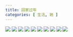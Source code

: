 ```yaml
---
title: 回家过年
categories: [ 生活, 她 ]
---
```


![](/assets/2024/02/08/1.JPG)
![](/assets/2024/02/08/2.JPG)
![](/assets/2024/02/08/3.JPG)
![](/assets/2024/02/08/4.JPG)
![](/assets/2024/02/08/5.JPG)
![](/assets/2024/02/08/6.JPG)
![](/assets/2024/02/08/7.JPG)
![](/assets/2024/02/08/8.jpg)
![](/assets/2024/02/08/9.jpg)
![](/assets/2024/02/08/10.jpg)

